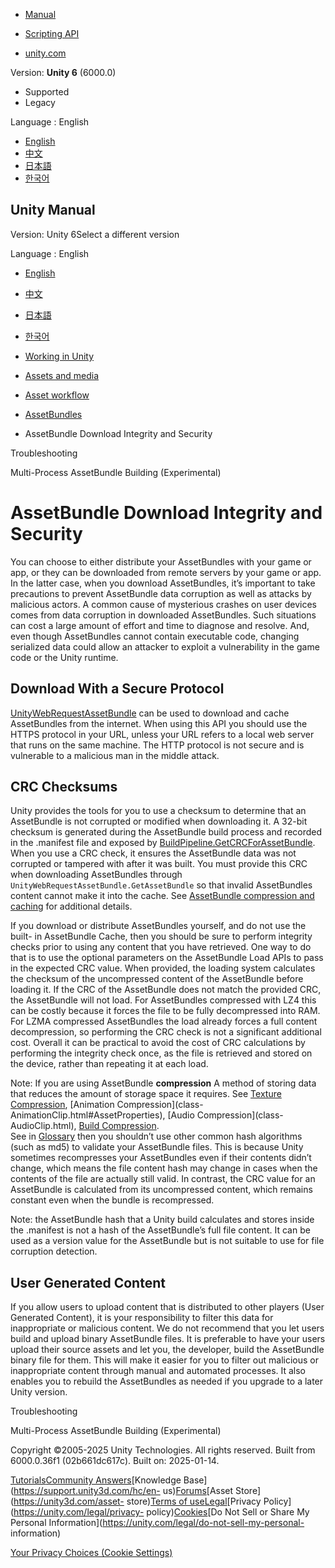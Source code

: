 [](https://docs.unity3d.com)

  * [Manual](../Manual/index.html)
  * [Scripting API](../ScriptReference/index.html)

  * [unity.com](https://unity.com/)

Version: **Unity 6** (6000.0)

  * Supported
  * Legacy

Language : English

  * [English](/Manual/AssetBundles-Integrity.html)
  * [中文](/cn/current/Manual/AssetBundles-Integrity.html)
  * [日本語](/ja/current/Manual/AssetBundles-Integrity.html)
  * [한국어](/kr/current/Manual/AssetBundles-Integrity.html)

[](https://docs.unity3d.com)

## Unity Manual

Version: Unity 6Select a different version

Language : English

  * [English](/Manual/AssetBundles-Integrity.html)
  * [中文](/cn/current/Manual/AssetBundles-Integrity.html)
  * [日本語](/ja/current/Manual/AssetBundles-Integrity.html)
  * [한국어](/kr/current/Manual/AssetBundles-Integrity.html)

  * [Working in Unity](working-in-unity.html)
  * [Assets and media](assets-and-media.html)
  * [Asset workflow](AssetWorkflow.html)
  * [AssetBundles](AssetBundlesIntro.html)
  * AssetBundle Download Integrity and Security

[](AssetBundles-Troubleshooting.html)

Troubleshooting

[](Build-MultiProcess.html)

Multi-Process AssetBundle Building (Experimental)

# AssetBundle Download Integrity and Security

You can choose to either distribute your AssetBundles with your game or app,
or they can be downloaded from remote servers by your game or app. In the
latter case, when you download AssetBundles, it’s important to take
precautions to prevent AssetBundle data corruption as well as attacks by
malicious actors. A common cause of mysterious crashes on user devices comes
from data corruption in downloaded AssetBundles. Such situations can cost a
large amount of effort and time to diagnose and resolve. And, even though
AssetBundles cannot contain executable code, changing serialized data could
allow an attacker to exploit a vulnerability in the game code or the Unity
runtime.

## Download With a Secure Protocol

[UnityWebRequestAssetBundle](../ScriptReference/Networking.UnityWebRequestAssetBundle.html)
can be used to download and cache AssetBundles from the internet. When using
this API you should use the HTTPS protocol in your URL, unless your URL refers
to a local web server that runs on the same machine. The HTTP protocol is not
secure and is vulnerable to a malicious man in the middle attack.

## CRC Checksums

Unity provides the tools for you to use a checksum to determine that an
AssetBundle is not corrupted or modified when downloading it. A 32-bit
checksum is generated during the AssetBundle build process and recorded in the
.manifest file and exposed by
[BuildPipeline.GetCRCForAssetBundle](../ScriptReference/BuildPipeline.GetCRCForAssetBundle.html).
When you use a CRC check, it ensures the AssetBundle data was not corrupted or
tampered with after it was built. You must provide this CRC when downloading
AssetBundles through `UnityWebRequestAssetBundle.GetAssetBundle` so that
invalid AssetBundles content cannot make it into the cache. See [AssetBundle
compression and caching](AssetBundles-Cache.html) for additional details.

If you download or distribute AssetBundles yourself, and do not use the built-
in AssetBundle Cache, then you should be sure to perform integrity checks
prior to using any content that you have retrieved. One way to do that is to
use the optional parameters on the AssetBundle Load APIs to pass in the
expected CRC value. When provided, the loading system calculates the checksum
of the uncompressed content of the AssetBundle before loading it. If the CRC
of the AssetBundle does not match the provided CRC, the AssetBundle will not
load. For AssetBundles compressed with LZ4 this can be costly because it
forces the file to be fully decompressed into RAM. For LZMA compressed
AssetBundles the load already forces a full content decompression, so
performing the CRC check is not a significant additional cost. Overall it can
be practical to avoid the cost of CRC calculations by performing the integrity
check once, as the file is retrieved and stored on the device, rather than
repeating it at each load.

Note: If you are using AssetBundle **compression** A method of storing data
that reduces the amount of storage space it requires. See [Texture
Compression](class-TextureImporterOverride), [Animation Compression](class-
AnimationClip.html#AssetProperties), [Audio Compression](class-
AudioClip.html), [Build Compression](ReducingFilesize.html).  
See in [Glossary](Glossary.html#compression) then you shouldn’t use other
common hash algorithms (such as md5) to validate your AssetBundle files. This
is because Unity sometimes recompresses your AssetBundles even if their
contents didn’t change, which means the file content hash may change in cases
when the contents of the file are actually still valid. In contrast, the CRC
value for an AssetBundle is calculated from its uncompressed content, which
remains constant even when the bundle is recompressed.

Note: the AssetBundle hash that a Unity build calculates and stores inside the
.manifest is not a hash of the AssetBundle’s full file content. It can be used
as a version value for the AssetBundle but is not suitable to use for file
corruption detection.

## User Generated Content

If you allow users to upload content that is distributed to other players
(User Generated Content), it is your responsibility to filter this data for
inappropriate or malicious content. We do not recommend that you let users
build and upload binary AssetBundle files. It is preferable to have your users
upload their source assets and let you, the developer, build the AssetBundle
binary file for them. This will make it easier for you to filter out malicious
or inappropriate content through manual and automated processes. It also
enables you to rebuild the AssetBundles as needed if you upgrade to a later
Unity version.

[](AssetBundles-Troubleshooting.html)

Troubleshooting

[](Build-MultiProcess.html)

Multi-Process AssetBundle Building (Experimental)

Copyright ©2005-2025 Unity Technologies. All rights reserved. Built from
6000.0.36f1 (02b661dc617c). Built on: 2025-01-14.

[Tutorials](https://learn.unity.com/)[Community
Answers](https://answers.unity3d.com)[Knowledge
Base](https://support.unity3d.com/hc/en-
us)[Forums](https://forum.unity3d.com)[Asset Store](https://unity3d.com/asset-
store)[Terms of
use](https://docs.unity3d.com/Manual/TermsOfUse.html)[Legal](https://unity.com/legal)[Privacy
Policy](https://unity.com/legal/privacy-
policy)[Cookies](https://unity.com/legal/cookie-policy)[Do Not Sell or Share
My Personal Information](https://unity.com/legal/do-not-sell-my-personal-
information)

[Your Privacy Choices (Cookie Settings)](javascript:void\(0\);)

